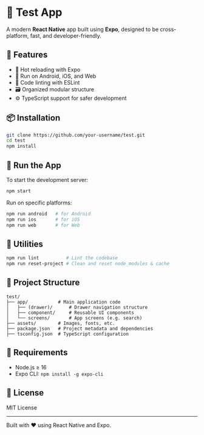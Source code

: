# 📱 Test App

A modern **React Native** app built using **Expo**, designed to be cross-platform, fast, and developer-friendly.

## 🚀 Features

- 🔄 Hot reloading with Expo
- 📱 Run on Android, iOS, and Web
- 🧹 Code linting with ESLint
- 🗃️ Organized modular structure
- ⚙️ TypeScript support for safer development

## 📦 Installation

```bash
git clone https://github.com/your-username/test.git
cd test
npm install
```

## 📱 Run the App

To start the development server:

```bash
npm start
```

Run on specific platforms:

```bash
npm run android   # for Android
npm run ios       # for iOS
npm run web       # for Web
```

## 🧽 Utilities

```bash
npm run lint          # Lint the codebase
npm run reset-project # Clean and reset node_modules & cache
```

## 📁 Project Structure

```
test/
├── app/           # Main application code
│   ├── (drawer)/      # Drawer navigation structure
│   ├── component/     # Reusable UI components
│   └── screens/       # App screens (e.g. search)
├── assets/        # Images, fonts, etc.
├── package.json   # Project metadata and dependencies
├── tsconfig.json  # TypeScript configuration
```
## 🧪 Requirements

- Node.js ≥ 16
- Expo CLI: `npm install -g expo-cli`

## 📜 License

MIT License

---

Built with ❤️ using React Native and Expo.
